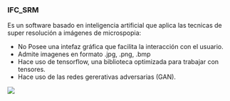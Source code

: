 ### IFC_SRM
Es un software basado en inteligencia artificial que aplica las tecnicas de super resolución a imágenes de microspopia:
- No Posee una intefaz gráfica que facilita la interacción con el usuario.
- Admite imagenes en formato .jpg, .png, .bmp 
- Hace uso de tensorflow, una biblioteca optimizada para trabajar con tensores.
- Hace uso de las redes gererativas adversarias (GAN).

![](https://media.biocompare.com/m/37/article/350086.jpg)

